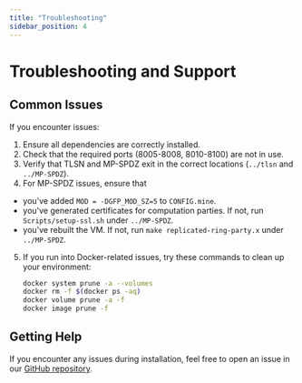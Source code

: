```yaml
---
title: "Troubleshooting"
sidebar_position: 4
---
```


# Troubleshooting and Support

## Common Issues
If you encounter issues:

1. Ensure all dependencies are correctly installed.
2. Check that the required ports (8005-8008, 8010-8100) are not in use.
3. Verify that TLSN and MP-SPDZ exit in the correct locations (`../tlsn` and `../MP-SPDZ`).
4. For MP-SPDZ issues, ensure that
  - you've added `MOD = -DGFP_MOD_SZ=5` to `CONFIG.mine`.
  - you've generated certificates for computation parties. If not, run `Scripts/setup-ssl.sh` under `../MP-SPDZ`.
  - you've rebuilt the VM. If not, run `make replicated-ring-party.x` under `../MP-SPDZ`.
5. If you run into Docker-related issues, try these commands to clean up your environment:
   ```bash
   docker system prune -a --volumes
   docker rm -f $(docker ps -aq)
   docker volume prune -a -f
   docker image prune -f
   ```

## Getting Help
If you encounter any issues during installation, feel free to open an issue in our [GitHub repository](https://github.com/ZKStats/mpc-demo-infra).

